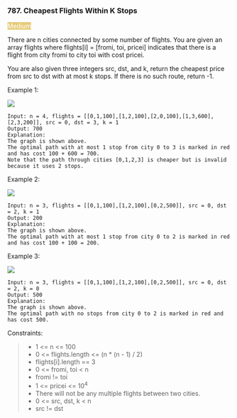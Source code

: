 <h3>787. Cheapest Flights Within K Stops</h3>

<span style="background-color:e6cb78; color:white">Medium</span>

There are n cities connected by some number of flights. You are given an array flights where flights[i] = [fromi, toi, pricei] indicates that there is a flight from city fromi to city toi with cost pricei.

You are also given three integers src, dst, and k, return the cheapest price from src to dst with at most k stops. If there is no such route, return -1.



Example 1:

![](https://assets.leetcode.com/uploads/2022/03/18/cheapest-flights-within-k-stops-3drawio.png)

    Input: n = 4, flights = [[0,1,100],[1,2,100],[2,0,100],[1,3,600],[2,3,200]], src = 0, dst = 3, k = 1
    Output: 700
    Explanation:
    The graph is shown above.
    The optimal path with at most 1 stop from city 0 to 3 is marked in red and has cost 100 + 600 = 700.
    Note that the path through cities [0,1,2,3] is cheaper but is invalid because it uses 2 stops.

Example 2:

![](https://assets.leetcode.com/uploads/2022/03/18/cheapest-flights-within-k-stops-1drawio.png)

    Input: n = 3, flights = [[0,1,100],[1,2,100],[0,2,500]], src = 0, dst = 2, k = 1
    Output: 200
    Explanation:
    The graph is shown above.
    The optimal path with at most 1 stop from city 0 to 2 is marked in red and has cost 100 + 100 = 200.

Example 3:

![](https://assets.leetcode.com/uploads/2022/03/18/cheapest-flights-within-k-stops-2drawio.png)

    Input: n = 3, flights = [[0,1,100],[1,2,100],[0,2,500]], src = 0, dst = 2, k = 0
    Output: 500
    Explanation:
    The graph is shown above.
    The optimal path with no stops from city 0 to 2 is marked in red and has cost 500.



Constraints:

> - 1 <= n <= 100
> - 0 <= flights.length <= (n * (n - 1) / 2)
> - flights[i].length == 3
> - 0 <= fromi, toi < n
> - fromi != toi
> - 1 <= pricei <= 10<sup>4</sup>
> - There will not be any multiple flights between two cities.
> - 0 <= src, dst, k < n
> - src != dst



